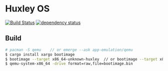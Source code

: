 # Huxley OS

[![Build Status](https://travis-ci.org/BORN2LOSE/huxley.svg?branch=master)](https://travis-ci.org/BORN2LOSE/huxley) [![dependency status](https://deps.rs/repo/github/BORN2LOSE/huxley/status.svg)](https://deps.rs/repo/github/BORN2LOSE/huxley)

## Build

```bash
# pacman -S qemu	// or emerge --ask app-emulation/qemu 
$ cargo install xargo bootimage
$ bootimage --target x86_64-unknown-huxley	// or bootimage --target x86_64-huxley
$ qemu-system-x86_64 -drive format=raw,file=bootimage.bin 
```